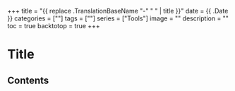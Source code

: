 +++
title = "{{ replace .TranslationBaseName "-" " " | title }}"
date = {{ .Date }}
categories = [""]
tags = [""]
series = ["Tools"]
image = ""
description = ""
toc = true
backtotop = true
+++

# Title

<!--more-->

## Contents